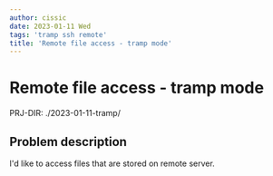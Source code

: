 ```yaml
---
author: cissic
date: 2023-01-11 Wed
tags: 'tramp ssh remote'
title: 'Remote file access - tramp mode'
---
```



# Remote file access - tramp mode

PRJ-DIR: ./2023-01-11-tramp/


## Problem description

I'd like to access files that are stored on remote server.

